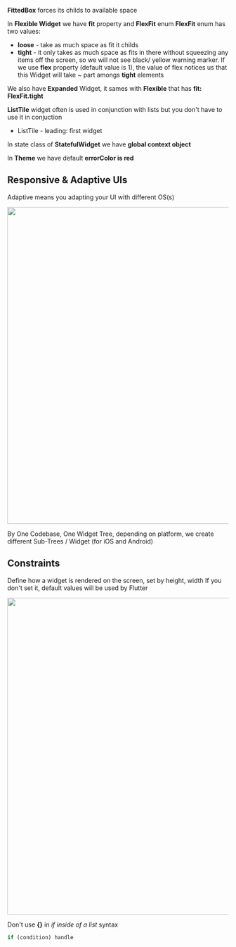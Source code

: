 **FittedBox** forces its childs to available space

In **Flexible Widget** we have **fit** property and **FlexFit** enum
**FlexFit** enum has two values:
- **loose** - take as much space as fit it childs
- **tight** - it only takes as much space as fits in there without squeezing any items off the screen, so we will not see black/ yellow warning marker. If we use **flex** property (default value is 1), the value of flex notices us that this Widget will take ~ part amongs **tight** elements

We also have **Expanded** Widget, it sames with **Flexible** that has **fit: FlexFit.tight**

**ListTile** widget often is used in conjunction with lists but you don't have to use it in conjuction
- ListTile - leading: first widget

In state class of **StatefulWidget** we have **global context object**

In **Theme** we have default **errorColor is red**

## Responsive & Adaptive UIs

Adaptive means you adapting your UI with different OS(s)

<img src="https://user-images.githubusercontent.com/43769314/62917624-ef2f8d00-bdd7-11e9-8f1f-45a44a8121e4.png" width="720">

By One Codebase, One Widget Tree, depending on platform, we create different Sub-Trees / Widget (for iOS and Android)

## Constraints

Define how a widget is rendered on the screen, set by height, width
If you don't set it, default values will be used by Flutter

<img src="https://user-images.githubusercontent.com/43769314/62920860-e8a61300-bde1-11e9-9d29-f0f92ed2453e.png" width="720">

Don't use **{}** in *if inside of a list* syntax

```dart
if (condition) handle
```